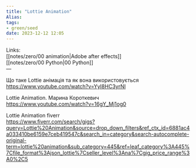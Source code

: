 ```yaml
---
title: "Lottie Animation"
Alias: 
tags:
- green/seed
date: 2023-12-12 12:05
---
```

Links:  
[[notes/zero/00 animation|Adobe after effects]]  
[[notes/zero/00 Python|00 Python]]  
—


Що таке Lottie анімація та як вона використовується  
https://www.youtube.com/watch?v=YyI8HC3yrNI

Lottie Animation. Марина Короткевич  
https://www.youtube.com/watch?v=16gY_Mj1og0

Lottie Animation fiverr  
https://www.fiverr.com/search/gigs?query=Lottie%20Animation&source=drop_down_filters&ref_ctx_id=6881ac4a033410be6159e7ceb419547c&search_in=category&search-autocomplete-original-term=lottie%20animation&sub_category=445&ref=leaf_category%3A445%7Cfile_format%3Ajson_lottie%7Cseller_level%3Ana%7Cgig_price_range%3A0%2C5